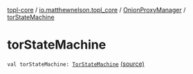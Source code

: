 [topl-core](../../index.md) / [io.matthewnelson.topl_core](../index.md) / [OnionProxyManager](index.md) / [torStateMachine](./tor-state-machine.md)

# torStateMachine

`val torStateMachine: `[`TorStateMachine`](../../io.matthewnelson.topl_core.broadcaster/-tor-state-machine/index.md) [(source)](https://github.com/05nelsonm/TorOnionProxyLibrary-Android/blob/master/topl-core/src/main/java/io/matthewnelson/topl_core/OnionProxyManager.kt#L115)